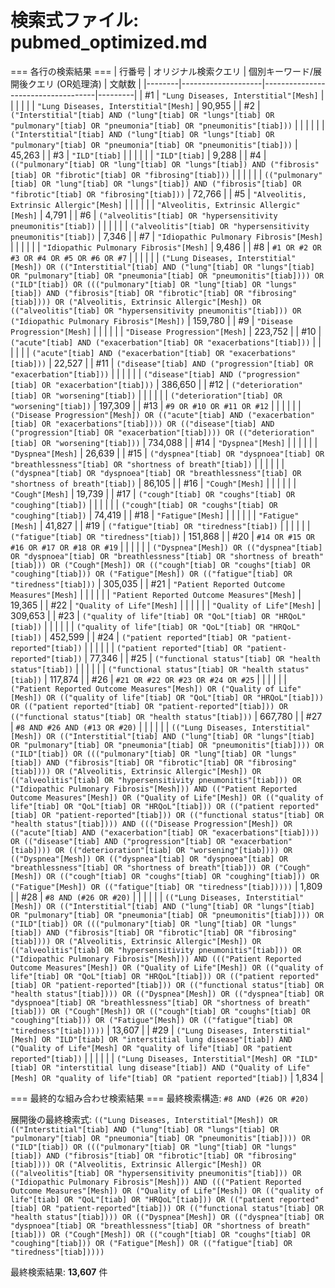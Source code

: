 # 検索式ファイル: pubmed_optimized.md

=== 各行の検索結果 ===
| 行番号 | オリジナル検索クエリ | 個別キーワード/展開後クエリ (OR処理済) | 文献数 |
|--------|--------------------|------------------------------------|---------|
| #1 | `"Lung Diseases, Interstitial"[Mesh]` | | |
| | | `"Lung Diseases, Interstitial"[Mesh]` | 90,955 |
| #2 | `("Interstitial"[tiab] AND ("lung"[tiab] OR "lungs"[tiab] OR "pulmonary"[tiab] OR "pneumonia"[tiab] OR "pneumonitis"[tiab]))` | | |
| | | `("Interstitial"[tiab] AND ("lung"[tiab] OR "lungs"[tiab] OR "pulmonary"[tiab] OR "pneumonia"[tiab] OR "pneumonitis"[tiab]))` | 45,263 |
| #3 | `"ILD"[tiab]` | | |
| | | `"ILD"[tiab]` | 9,288 |
| #4 | `(("pulmonary"[tiab] OR "lung"[tiab] OR "lungs"[tiab]) AND ("fibrosis"[tiab] OR "fibrotic"[tiab] OR "fibrosing"[tiab]))` | | |
| | | `(("pulmonary"[tiab] OR "lung"[tiab] OR "lungs"[tiab]) AND ("fibrosis"[tiab] OR "fibrotic"[tiab] OR "fibrosing"[tiab]))` | 72,766 |
| #5 | `"Alveolitis, Extrinsic Allergic"[Mesh]` | | |
| | | `"Alveolitis, Extrinsic Allergic"[Mesh]` | 4,791 |
| #6 | `("alveolitis"[tiab] OR "hypersensitivity pneumonitis"[tiab])` | | |
| | | `("alveolitis"[tiab] OR "hypersensitivity pneumonitis"[tiab])` | 7,346 |
| #7 | `"Idiopathic Pulmonary Fibrosis"[Mesh]` | | |
| | | `"Idiopathic Pulmonary Fibrosis"[Mesh]` | 9,486 |
| #8 | `#1 OR #2 OR #3 OR #4 OR #5 OR #6 OR #7` | | |
| | | `("Lung Diseases, Interstitial"[Mesh]) OR (("Interstitial"[tiab] AND ("lung"[tiab] OR "lungs"[tiab] OR "pulmonary"[tiab] OR "pneumonia"[tiab] OR "pneumonitis"[tiab]))) OR ("ILD"[tiab]) OR ((("pulmonary"[tiab] OR "lung"[tiab] OR "lungs"[tiab]) AND ("fibrosis"[tiab] OR "fibrotic"[tiab] OR "fibrosing"[tiab]))) OR ("Alveolitis, Extrinsic Allergic"[Mesh]) OR (("alveolitis"[tiab] OR "hypersensitivity pneumonitis"[tiab])) OR ("Idiopathic Pulmonary Fibrosis"[Mesh])` | 159,780 |
| #9 | `"Disease Progression"[Mesh]` | | |
| | | `"Disease Progression"[Mesh]` | 223,752 |
| #10 | `("acute"[tiab] AND ("exacerbation"[tiab] OR "exacerbations"[tiab]))` | | |
| | | `("acute"[tiab] AND ("exacerbation"[tiab] OR "exacerbations"[tiab]))` | 22,527 |
| #11 | `("disease"[tiab] AND ("progression"[tiab] OR "exacerbation"[tiab]))` | | |
| | | `("disease"[tiab] AND ("progression"[tiab] OR "exacerbation"[tiab]))` | 386,650 |
| #12 | `("deterioration"[tiab] OR "worsening"[tiab])` | | |
| | | `("deterioration"[tiab] OR "worsening"[tiab])` | 197,309 |
| #13 | `#9 OR #10 OR #11 OR #12` | | |
| | | `("Disease Progression"[Mesh]) OR (("acute"[tiab] AND ("exacerbation"[tiab] OR "exacerbations"[tiab]))) OR (("disease"[tiab] AND ("progression"[tiab] OR "exacerbation"[tiab]))) OR (("deterioration"[tiab] OR "worsening"[tiab]))` | 734,088 |
| #14 | `"Dyspnea"[Mesh]` | | |
| | | `"Dyspnea"[Mesh]` | 26,639 |
| #15 | `("dyspnea"[tiab] OR "dyspnoea"[tiab] OR "breathlessness"[tiab] OR "shortness of breath"[tiab])` | | |
| | | `("dyspnea"[tiab] OR "dyspnoea"[tiab] OR "breathlessness"[tiab] OR "shortness of breath"[tiab])` | 86,105 |
| #16 | `"Cough"[Mesh]` | | |
| | | `"Cough"[Mesh]` | 19,739 |
| #17 | `("cough"[tiab] OR "coughs"[tiab] OR "coughing"[tiab])` | | |
| | | `("cough"[tiab] OR "coughs"[tiab] OR "coughing"[tiab])` | 74,419 |
| #18 | `"Fatigue"[Mesh]` | | |
| | | `"Fatigue"[Mesh]` | 41,827 |
| #19 | `("fatigue"[tiab] OR "tiredness"[tiab])` | | |
| | | `("fatigue"[tiab] OR "tiredness"[tiab])` | 151,868 |
| #20 | `#14 OR #15 OR #16 OR #17 OR #18 OR #19` | | |
| | | `("Dyspnea"[Mesh]) OR (("dyspnea"[tiab] OR "dyspnoea"[tiab] OR "breathlessness"[tiab] OR "shortness of breath"[tiab])) OR ("Cough"[Mesh]) OR (("cough"[tiab] OR "coughs"[tiab] OR "coughing"[tiab])) OR ("Fatigue"[Mesh]) OR (("fatigue"[tiab] OR "tiredness"[tiab]))` | 305,035 |
| #21 | `"Patient Reported Outcome Measures"[Mesh]` | | |
| | | `"Patient Reported Outcome Measures"[Mesh]` | 19,365 |
| #22 | `"Quality of Life"[Mesh]` | | |
| | | `"Quality of Life"[Mesh]` | 309,653 |
| #23 | `("quality of life"[tiab] OR "QoL"[tiab] OR "HRQoL"[tiab])` | | |
| | | `("quality of life"[tiab] OR "QoL"[tiab] OR "HRQoL"[tiab])` | 452,599 |
| #24 | `("patient reported"[tiab] OR "patient-reported"[tiab])` | | |
| | | `("patient reported"[tiab] OR "patient-reported"[tiab])` | 77,346 |
| #25 | `("functional status"[tiab] OR "health status"[tiab])` | | |
| | | `("functional status"[tiab] OR "health status"[tiab])` | 117,874 |
| #26 | `#21 OR #22 OR #23 OR #24 OR #25` | | |
| | | `("Patient Reported Outcome Measures"[Mesh]) OR ("Quality of Life"[Mesh]) OR (("quality of life"[tiab] OR "QoL"[tiab] OR "HRQoL"[tiab])) OR (("patient reported"[tiab] OR "patient-reported"[tiab])) OR (("functional status"[tiab] OR "health status"[tiab]))` | 667,780 |
| #27 | `#8 AND #26 AND (#13 OR #20)` | | |
| | | `(("Lung Diseases, Interstitial"[Mesh]) OR (("Interstitial"[tiab] AND ("lung"[tiab] OR "lungs"[tiab] OR "pulmonary"[tiab] OR "pneumonia"[tiab] OR "pneumonitis"[tiab]))) OR ("ILD"[tiab]) OR ((("pulmonary"[tiab] OR "lung"[tiab] OR "lungs"[tiab]) AND ("fibrosis"[tiab] OR "fibrotic"[tiab] OR "fibrosing"[tiab]))) OR ("Alveolitis, Extrinsic Allergic"[Mesh]) OR (("alveolitis"[tiab] OR "hypersensitivity pneumonitis"[tiab])) OR ("Idiopathic Pulmonary Fibrosis"[Mesh])) AND (("Patient Reported Outcome Measures"[Mesh]) OR ("Quality of Life"[Mesh]) OR (("quality of life"[tiab] OR "QoL"[tiab] OR "HRQoL"[tiab])) OR (("patient reported"[tiab] OR "patient-reported"[tiab])) OR (("functional status"[tiab] OR "health status"[tiab]))) AND ((("Disease Progression"[Mesh]) OR (("acute"[tiab] AND ("exacerbation"[tiab] OR "exacerbations"[tiab]))) OR (("disease"[tiab] AND ("progression"[tiab] OR "exacerbation"[tiab]))) OR (("deterioration"[tiab] OR "worsening"[tiab]))) OR (("Dyspnea"[Mesh]) OR (("dyspnea"[tiab] OR "dyspnoea"[tiab] OR "breathlessness"[tiab] OR "shortness of breath"[tiab])) OR ("Cough"[Mesh]) OR (("cough"[tiab] OR "coughs"[tiab] OR "coughing"[tiab])) OR ("Fatigue"[Mesh]) OR (("fatigue"[tiab] OR "tiredness"[tiab]))))` | 1,809 |
| #28 | `#8 AND (#26 OR #20)` | | |
| | | `(("Lung Diseases, Interstitial"[Mesh]) OR (("Interstitial"[tiab] AND ("lung"[tiab] OR "lungs"[tiab] OR "pulmonary"[tiab] OR "pneumonia"[tiab] OR "pneumonitis"[tiab]))) OR ("ILD"[tiab]) OR ((("pulmonary"[tiab] OR "lung"[tiab] OR "lungs"[tiab]) AND ("fibrosis"[tiab] OR "fibrotic"[tiab] OR "fibrosing"[tiab]))) OR ("Alveolitis, Extrinsic Allergic"[Mesh]) OR (("alveolitis"[tiab] OR "hypersensitivity pneumonitis"[tiab])) OR ("Idiopathic Pulmonary Fibrosis"[Mesh])) AND ((("Patient Reported Outcome Measures"[Mesh]) OR ("Quality of Life"[Mesh]) OR (("quality of life"[tiab] OR "QoL"[tiab] OR "HRQoL"[tiab])) OR (("patient reported"[tiab] OR "patient-reported"[tiab])) OR (("functional status"[tiab] OR "health status"[tiab]))) OR (("Dyspnea"[Mesh]) OR (("dyspnea"[tiab] OR "dyspnoea"[tiab] OR "breathlessness"[tiab] OR "shortness of breath"[tiab])) OR ("Cough"[Mesh]) OR (("cough"[tiab] OR "coughs"[tiab] OR "coughing"[tiab])) OR ("Fatigue"[Mesh]) OR (("fatigue"[tiab] OR "tiredness"[tiab]))))` | 13,607 |
| #29 | `("Lung Diseases, Interstitial"[Mesh] OR "ILD"[tiab] OR "interstitial lung disease"[tiab]) AND ("Quality of Life"[Mesh] OR "quality of life"[tiab] OR "patient reported"[tiab])` | | |
| | | `("Lung Diseases, Interstitial"[Mesh] OR "ILD"[tiab] OR "interstitial lung disease"[tiab]) AND ("Quality of Life"[Mesh] OR "quality of life"[tiab] OR "patient reported"[tiab])` | 1,834 |

=== 最終的な組み合わせ検索結果 ===
最終検索構造: `#8 AND (#26 OR #20)`

展開後の最終検索式: `(("Lung Diseases, Interstitial"[Mesh]) OR (("Interstitial"[tiab] AND ("lung"[tiab] OR "lungs"[tiab] OR "pulmonary"[tiab] OR "pneumonia"[tiab] OR "pneumonitis"[tiab]))) OR ("ILD"[tiab]) OR ((("pulmonary"[tiab] OR "lung"[tiab] OR "lungs"[tiab]) AND ("fibrosis"[tiab] OR "fibrotic"[tiab] OR "fibrosing"[tiab]))) OR ("Alveolitis, Extrinsic Allergic"[Mesh]) OR (("alveolitis"[tiab] OR "hypersensitivity pneumonitis"[tiab])) OR ("Idiopathic Pulmonary Fibrosis"[Mesh])) AND ((("Patient Reported Outcome Measures"[Mesh]) OR ("Quality of Life"[Mesh]) OR (("quality of life"[tiab] OR "QoL"[tiab] OR "HRQoL"[tiab])) OR (("patient reported"[tiab] OR "patient-reported"[tiab])) OR (("functional status"[tiab] OR "health status"[tiab]))) OR (("Dyspnea"[Mesh]) OR (("dyspnea"[tiab] OR "dyspnoea"[tiab] OR "breathlessness"[tiab] OR "shortness of breath"[tiab])) OR ("Cough"[Mesh]) OR (("cough"[tiab] OR "coughs"[tiab] OR "coughing"[tiab])) OR ("Fatigue"[Mesh]) OR (("fatigue"[tiab] OR "tiredness"[tiab]))))`

最終検索結果: **13,607** 件
